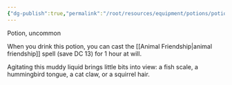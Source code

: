 ```yaml
---
{"dg-publish":true,"permalink":"/root/resources/equipment/potions/potion-of-animal-friendship/"}
---
```


Potion, uncommon 

When you drink this potion, you can cast the [[Animal Friendship\|animal friendship]] spell (save DC 13) for 1 hour at will. 

Agitating this muddy liquid brings little bits into view: a fish scale, a hummingbird tongue, a cat claw, or a squirrel hair.